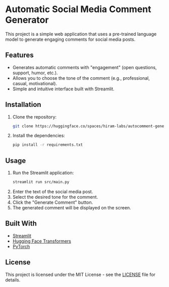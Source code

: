 # Automatic Social Media Comment Generator

This project is a simple web application that uses a pre-trained language model to generate engaging comments for social media posts.

## Features

-   Generates automatic comments with "engagement" (open questions, support, humor, etc.).
-   Allows you to choose the tone of the comment (e.g., professional, casual, motivational).
-   Simple and intuitive interface built with Streamlit.

## Installation

1.  Clone the repository:
    ```bash
    git clone https://huggingface.co/spaces/hiram-labs/autocomment-generator
    ```
2.  Install the dependencies:
    ```bash
    pip install -r requirements.txt
    ```

## Usage

1.  Run the Streamlit application:
    ```bash
    streamlit run src/main.py
    ```
2.  Enter the text of the social media post.
3.  Select the desired tone for the comment.
4.  Click the "Generate Comment" button.
5.  The generated comment will be displayed on the screen.

## Built With

-   [Streamlit](https://streamlit.io/)
-   [Hugging Face Transformers](https://huggingface.co/transformers/)
-   [PyTorch](https://pytorch.org/)

## License

This project is licensed under the MIT License - see the [LICENSE](LICENSE) file for details.
